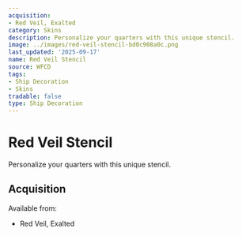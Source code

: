 ```yaml
---
acquisition:
- Red Veil, Exalted
category: Skins
description: Personalize your quarters with this unique stencil.
image: ../images/red-veil-stencil-bd0c908a0c.png
last_updated: '2025-09-17'
name: Red Veil Stencil
source: WFCD
tags:
- Ship Decoration
- Skins
tradable: false
type: Ship Decoration
---
```


# Red Veil Stencil

Personalize your quarters with this unique stencil.

## Acquisition

Available from:
- Red Veil, Exalted

